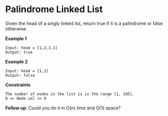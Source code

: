 # Palindrome Linked List
Given the head of a singly linked list, return true if it is a palindrome or false otherwise.

**Example 1**
```
Input: head = [1,2,2,1]
Output: true
```
**Example 2**
```
Input: head = [1,2]
Output: false
```
**Constraints**
```
The number of nodes in the list is in the range [1, 105].
0 <= Node.val <= 9
```
**Follow up**: Could you do it in O(n) time and O(1) space?